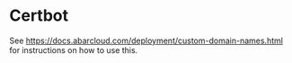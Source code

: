 # Certbot

See https://docs.abarcloud.com/deployment/custom-domain-names.html for instructions on how to use this.
